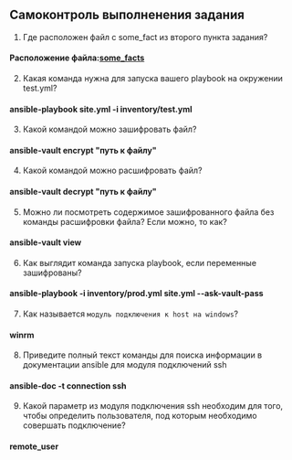 ## Самоконтроль выполненения задания  
1. Где расположен файл с some_fact из второго пункта задания?
#### Расположение файла:[some_facts](https://github.com/Evgeniy-Nikolskiy/mnt-11/blob/main/hw81/group_vars/all/examp.yml)
2. Какая команда нужна для запуска вашего playbook на окружении test.yml?  
#### ansible-playbook site.yml -i inventory/test.yml
3. Какой командой можно зашифровать файл?
#### ansible-vault encrypt "путь к файлу"
4. Какой командой можно расшифровать файл?
#### ansible-vault decrypt "путь к файлу"
5. Можно ли посмотреть содержимое зашифрованного файла без команды расшифровки файла? Если можно, то как?
#### ansible-vault view
6. Как выглядит команда запуска playbook, если переменные зашифрованы?
#### ansible-playbook -i inventory/prod.yml site.yml --ask-vault-pass
7. Как называется `модуль подключения к host на windows`?  
#### winrm
8. Приведите полный текст команды для поиска информации в документации ansible для модуля подключений ssh
#### ansible-doc -t connection ssh
9. Какой параметр из модуля подключения ssh необходим для того, чтобы определить пользователя, под которым необходимо совершать подключение?
#### remote_user
